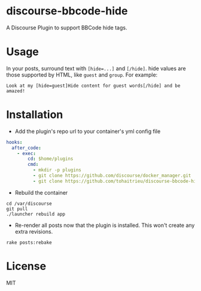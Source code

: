 discourse-bbcode-hide
======================

A Discourse Plugin to support BBCode hide tags.

Usage
=====

In your posts, surround text with `[hide=...]` and `[/hide]`. hide values are those supported by HTML, like `guest` and `group`. For example:

```
Look at my [hide=guest]Hide content for guest words[/hide] and be amazed!

```

Installation
============

* Add the plugin's repo url to your container's yml config file

```yml
hooks:
  after_code:
    - exec:
        cd: $home/plugins
        cmd:
          - mkdir -p plugins
          - git clone https://github.com/discourse/docker_manager.git
          - git clone https://github.com/tohaitrieu/discourse-bbcode-hide.git
```

* Rebuild the container

```shell
cd /var/discourse
git pull
./launcher rebuild app
```

* Re-render all posts now that the plugin is installed. This won't create any extra revisions.

```shell
rake posts:rebake
```

License
=======

MIT
